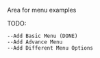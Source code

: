 Area for menu examples

TODO:
```
--Add Basic Menu (DONE)
--Add Advance Menu
--Add Different Menu Options
```
